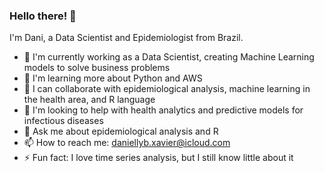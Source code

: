 ### Hello there! 👋

I'm Dani, a Data Scientist and Epidemiologist from Brazil.

- 🔭 I'm currently working as a Data Scientist, creating Machine Learning models to solve business problems
- 🌱 I'm learning more about Python and AWS
- 👯 I can collaborate with epidemiological analysis, machine learning in the health area, and R language
- 🤔 I'm looking to help with health analytics and predictive models for infectious diseases
- 💬 Ask me about epidemiological analysis and R
- 📫 How to reach me: daniellyb.xavier@icloud.com
- ⚡ Fun fact: I love time series analysis, but I still know little about it
